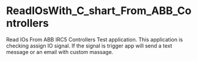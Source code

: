 # ReadIOsWith_C_shart_From_ABB_Controllers

Read IOs From ABB IRC5 Controllers
Test application.
This application is checking assign IO signal. 
If the signal is trigger app will send a text message or an email with custom massage.
